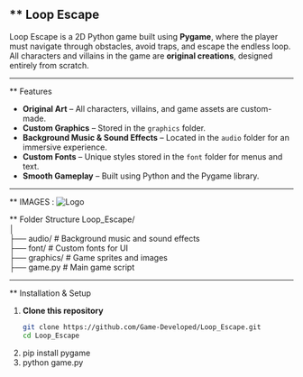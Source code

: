 **  Loop Escape  
---

Loop Escape is a 2D Python game built using **Pygame**, where the player must navigate through obstacles, avoid traps, and escape the endless loop. <br> 
All characters and villains in the game are **original creations**, designed entirely from scratch. <br>

---

**  Features
- **Original Art** – All characters, villains, and game assets are custom-made. <br>
- **Custom Graphics** – Stored in the `graphics` folder. <br>
- **Background Music & Sound Effects** – Located in the `audio` folder for an immersive experience. <br>
- **Custom Fonts** – Unique styles stored in the `font` folder for menus and text. <br>
- **Smooth Gameplay** – Built using Python and the Pygame library. <br>

---

** IMAGES : 
![Logo](./graphics/dragon)


**  Folder Structure
Loop_Escape/<br>
│<br>
├── audio/ # Background music and sound effects <br>
├── font/ # Custom fonts for UI <br>
├── graphics/ # Game sprites and images <br>
├── game.py # Main game script <br>


---

**  Installation & Setup
1. **Clone this repository**
   ```bash
   git clone https://github.com/Game-Developed/Loop_Escape.git
   cd Loop_Escape 
2. pip install pygame <br>
3. python game.py <br>
